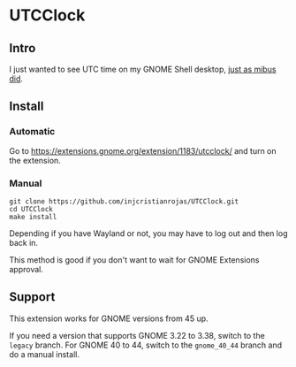 # UTCClock

## Intro

I just wanted to see UTC time on my GNOME Shell desktop,
[just as mibus did](https://github.com/mibus/MultiClock).

## Install

### Automatic

Go to https://extensions.gnome.org/extension/1183/utcclock/ and turn on the
extension.

### Manual

```
git clone https://github.com/injcristianrojas/UTCClock.git
cd UTCClock
make install
```

Depending if you have Wayland or not, you may have to log out and then log back
in.

This method is good if you don't want to wait for GNOME Extensions approval.

## Support

This extension works for GNOME versions from 45 up.

If you need a version that supports GNOME 3.22 to 3.38, switch to the
`legacy` branch. For GNOME 40 to 44, switch to the `gnome_40_44` branch and do a manual install.